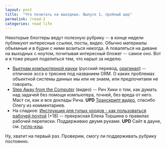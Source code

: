 ```yaml
---
layout: post
title:  "Что почитать на выходных. Выпуск 1, пробный шар"
permalink: /read-1
categories: read life
---
```


Некоторые блоггеры ведут полезную рубрику -- в конце недели публикуют интересные
ссылки, посты, видео. Обычно материалы объемные и в будни с ними возиться
некогда. А поваляться на диване на выходных с ноутом, почитывая интересный
бложег -- самое оно. Вот и я тоже решил поделиться тем, что нарыл за неделю.

- [Вьетнам компьютерной науки](http://citforum.ru/database/articles/vietnam/)
  (русский перевод,
  [оригинал](http://blogs.tedneward.com/2006/06/26/The+Vietnam+Of+Computer+Science.aspx))
  -- отличное эссэ о трясине под названием ORM. О каких проблемах объектной
  системы данных мы или не знаем, или предпочитаем не говорить.
- [Step Away from the Computer](https://www.youtube.com/watch?v=f84n5oFoZBc)
  (видео) -- Рич Хики о том, как думать над задачей без помощи компьютера,
  точней, без вреда от него. Маст си, как и все доклады Рича. **UPD**
  [Транскрипт видео][rich-tr], спасибо Олегу из комментариев.
- На сладкое:
  [Инструкция для тупых уродов - как пользоваться рабочей почтой](http://torshina.me/instrukcziya-kak-polzovatsya-rabochej-pochtoj/)
  (+18) -- прекрасная Елена Торшина о правилах рабочей переписки. Поддерживаю
  двумя руками. **UPD** Сайт в дауне, см. [гугло-кэш][google-cache].

Ну, хватит на первый раз. Проверим, смогу ли поддерживать рубрику постоянно.

[google-cache]:http://webcache.googleusercontent.com/search?q=cache:Fe1TxJ7Bac4J:torshina.me/instrukcziya-kak-polzovatsya-rabochej-pochtoj/+&cd=1&hl=en&ct=clnk&gl=ru
[rich-tr]:https://github.com/matthiasn/talk-transcripts/blob/master/Hickey_Rich/HammockDrivenDev.md
